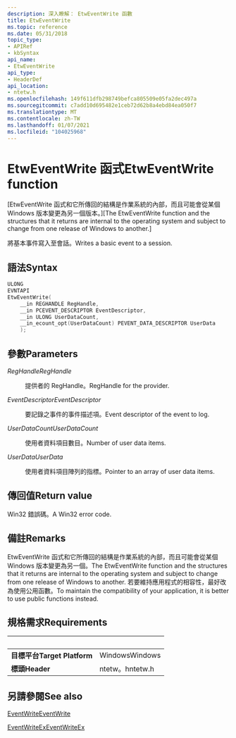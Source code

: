 ```yaml
---
description: 深入瞭解： EtwEventWrite 函數
title: EtwEventWrite
ms.topic: reference
ms.date: 05/31/2018
topic_type:
- APIRef
- kbSyntax
api_name:
- EtwEventWrite
api_type:
- HeaderDef
api_location:
- ntetw.h
ms.openlocfilehash: 149f611dfb298749befca805509e05fa2dec497a
ms.sourcegitcommit: c7add10d695482e1ceb72d62b8a4ebd84ea050f7
ms.translationtype: MT
ms.contentlocale: zh-TW
ms.lasthandoff: 01/07/2021
ms.locfileid: "104025968"
---
```

# <a name="etweventwrite-function"></a><span data-ttu-id="e43ee-103">EtwEventWrite 函式</span><span class="sxs-lookup"><span data-stu-id="e43ee-103">EtwEventWrite function</span></span>

<span data-ttu-id="e43ee-104">[EtwEventWrite 函式和它所傳回的結構是作業系統的內部，而且可能會從某個 Windows 版本變更為另一個版本。]</span><span class="sxs-lookup"><span data-stu-id="e43ee-104">[The EtwEventWrite function and the structures that it returns are internal to the operating system and subject to change from one release of Windows to another.]</span></span>

<span data-ttu-id="e43ee-105">將基本事件寫入至會話。</span><span class="sxs-lookup"><span data-stu-id="e43ee-105">Writes a basic event to a session.</span></span>

## <a name="syntax"></a><span data-ttu-id="e43ee-106">語法</span><span class="sxs-lookup"><span data-stu-id="e43ee-106">Syntax</span></span>

```C++
ULONG 
EVNTAPI
EtwEventWrite(
    __in REGHANDLE RegHandle,
    __in PCEVENT_DESCRIPTOR EventDescriptor,
    __in ULONG UserDataCount,
    __in_ecount_opt(UserDataCount) PEVENT_DATA_DESCRIPTOR UserData
    );
```

## <a name="parameters"></a><span data-ttu-id="e43ee-107">參數</span><span class="sxs-lookup"><span data-stu-id="e43ee-107">Parameters</span></span>

<dl> <dt>

<span data-ttu-id="e43ee-108">*RegHandle*</span><span class="sxs-lookup"><span data-stu-id="e43ee-108">*RegHandle*</span></span>
</dt> <dd>

<span data-ttu-id="e43ee-109">提供者的 RegHandle。</span><span class="sxs-lookup"><span data-stu-id="e43ee-109">RegHandle for the provider.</span></span>

</dd> <dt>

<span data-ttu-id="e43ee-110">*EventDescriptor*</span><span class="sxs-lookup"><span data-stu-id="e43ee-110">*EventDescriptor*</span></span>
</dt> <dd>

<span data-ttu-id="e43ee-111">要記錄之事件的事件描述項。</span><span class="sxs-lookup"><span data-stu-id="e43ee-111">Event descriptor of the event to log.</span></span>

</dd> <dt>

<span data-ttu-id="e43ee-112">*UserDataCount*</span><span class="sxs-lookup"><span data-stu-id="e43ee-112">*UserDataCount*</span></span>
</dt> <dd>

<span data-ttu-id="e43ee-113">使用者資料項目數目。</span><span class="sxs-lookup"><span data-stu-id="e43ee-113">Number of user data items.</span></span>

</dd> <dt>

<span data-ttu-id="e43ee-114">*UserData*</span><span class="sxs-lookup"><span data-stu-id="e43ee-114">*UserData*</span></span>
</dt> <dd>

<span data-ttu-id="e43ee-115">使用者資料項目陣列的指標。</span><span class="sxs-lookup"><span data-stu-id="e43ee-115">Pointer to an array of user data items.</span></span>

</dd> </dl>

## <a name="return-value"></a><span data-ttu-id="e43ee-116">傳回值</span><span class="sxs-lookup"><span data-stu-id="e43ee-116">Return value</span></span>

<span data-ttu-id="e43ee-117">Win32 錯誤碼。</span><span class="sxs-lookup"><span data-stu-id="e43ee-117">A Win32 error code.</span></span>


## <a name="remarks"></a><span data-ttu-id="e43ee-118">備註</span><span class="sxs-lookup"><span data-stu-id="e43ee-118">Remarks</span></span>

<span data-ttu-id="e43ee-119">EtwEventWrite 函式和它所傳回的結構是作業系統的內部，而且可能會從某個 Windows 版本變更為另一個。</span><span class="sxs-lookup"><span data-stu-id="e43ee-119">The EtwEventWrite function and the structures that it returns are internal to the operating system and subject to change from one release of Windows to another.</span></span> <span data-ttu-id="e43ee-120">若要維持應用程式的相容性，最好改為使用公用函數。</span><span class="sxs-lookup"><span data-stu-id="e43ee-120">To maintain the compatibility of your application, it is better to use public functions instead.</span></span>

## <a name="requirements"></a><span data-ttu-id="e43ee-121">規格需求</span><span class="sxs-lookup"><span data-stu-id="e43ee-121">Requirements</span></span>
| &nbsp; | &nbsp; |
| ---- |:---- |
| <span data-ttu-id="e43ee-122">**目標平台**</span><span class="sxs-lookup"><span data-stu-id="e43ee-122">**Target Platform**</span></span> | <span data-ttu-id="e43ee-123">Windows</span><span class="sxs-lookup"><span data-stu-id="e43ee-123">Windows</span></span> |
| <span data-ttu-id="e43ee-124">**標頭**</span><span class="sxs-lookup"><span data-stu-id="e43ee-124">**Header**</span></span> | <span data-ttu-id="e43ee-125">ntetw。h</span><span class="sxs-lookup"><span data-stu-id="e43ee-125">ntetw.h</span></span> |

## <a name="see-also"></a><span data-ttu-id="e43ee-126">另請參閱</span><span class="sxs-lookup"><span data-stu-id="e43ee-126">See also</span></span>

<dl> <dt>

[<span data-ttu-id="e43ee-127">EventWrite</span><span class="sxs-lookup"><span data-stu-id="e43ee-127">EventWrite</span></span>](/windows/desktop/api/evntprov/nf-evntprov-eventwrite)
</dt> <dt>

[<span data-ttu-id="e43ee-128">EventWriteEx</span><span class="sxs-lookup"><span data-stu-id="e43ee-128">EventWriteEx</span></span>](/windows/desktop/api/evntprov/nf-evntprov-eventwriteex)
</dt></dl>
